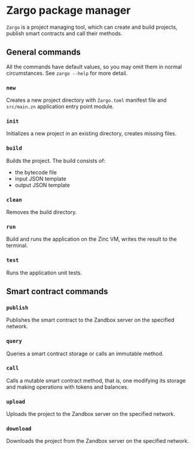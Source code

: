 # Zargo package manager

`Zargo` is a project managing tool, which can create and build projects,
publish smart contracts and call their methods.

## General commands

All the commands have default values, so you may omit them in normal circumstances.
See `zargo --help` for more detail.

### `new`

Creates a new project directory with `Zargo.toml` manifest file and `src/main.zn`
application entry point module.

### `init`

Initializes a new project in an existing directory, creates missing files.

### `build`

Builds the project. The build consists of:
- the bytecode file
- input JSON template
- output JSON template

### `clean`

Removes the build directory.

### `run`

Build and runs the application on the Zinc VM, writes the result to the terminal.

### `test`

Runs the application unit tests.

## Smart contract commands

### `publish`

Publishes the smart contract to the Zandbox server on the specified network.

### `query`

Queries a smart contract storage or calls an immutable method.

### `call`

Calls a mutable smart contract method, that is, one modifying its storage and
making operations with tokens and balances.

### `upload`

Uploads the project to the Zandbox server on the specified network.

### `download`

Downloads the project from the Zandbox server on the specified network.
